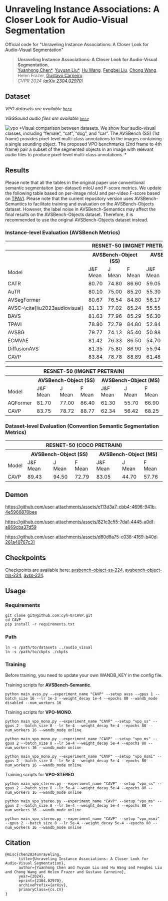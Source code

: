 # Unraveling Instance Associations: A Closer Look for Audio-Visual Segmentation
Official code for "Unraveling Instance Associations: A Closer Look for Audio-Visual Segmentation"

> **Unraveling Instance Associations: A Closer Look for Audio-Visual Segmentation**,<br />
> [Yuanhong Chen*](https://scholar.google.com/citations?user=PiWKAx0AAAAJ&hl=en&oi=ao), [Yuyuan Liu*](https://scholar.google.com/citations?user=SibDXFQAAAAJ&hl=zh-CN), [Hu Wang](https://huwang01.github.io/), [Fengbei Liu](https://fbladl.github.io/), [Chong Wang](https://scholar.google.com/citations?user=IWcTej4AAAAJ&hl=en&oi=ao), Helen Frazer, [Gustavo Carneiro](https://www.surrey.ac.uk/people/gustavo-carneiro).            
> *CVPR 2024 ([arXiv 2304.02970](https://arxiv.org/abs/2304.02970))*

<!-- This work presents VPO and CAVP -->
## Dataset
*VPO datasets are available [`here`](https://drive.google.com/file/d/12jq7-Ke09ZPoUI1od44q97DNLrThoHc3/view?usp=sharing)*

*VGGSound audio files are available [`here`](https://drive.google.com/file/d/1-OB3E9qbanfvZGbxvmRL05hsxwD0YOPq/view?usp=sharing)*

![vpo](./figs/avs_vpo_dataset.png)
*Visual comparison between datasets. We show four audio-visual classes, including “female”, “cat”, “dog”, and “car”. The AVSBench (SS) (1st frame) provides pixel-level multi-class annotations to the images containing a single sounding object.  The proposed VPO benchmarks (2nd frame to 4th frame) pair a subset of the segmented objects in an image with relevant audio files to produce pixel-level multi-class annotations.
*

## Results

Please note that all the tables in the original paper use conventional semantic segmentaiton (per-dataset) mIoU and F-score metrics. We update the following table based on per-image mIoU and per-video F-score based on [TPAVI](https://github.com/OpenNLPLab/AVSBench). Please note that the current repository version uses AVSBench-Semantics to facilitate training and evaluation on the AVSBench-Objects dataset. However, the label noise in AVSBench-Semantics may affect the final results on the AVSBench-Objects dataset. Therefore, it is recommended to use the original AVSBench-Objects dataset instead.

<!-- <tr>
<th></th>
<th colspan="3" style="text-align:center;">AVSBench-Object (SS)</th>
<th colspan="3" style="text-align:center;">AVSBench-Object (MS)</th>
<th colspan="3" style="text-align:center;">AVSBench-Semantics</th>
</tr> -->

### Instance-level Evaluation (AVSBench Metrics)
<table>
  <tr>
      <th colspan="10" style="text-align:center;">RESNET-50 (IMGNET PRETRAIN)</th>
  </tr>
  <tr>
    <th></th>
    <th colspan="3" style="text-align:center;">AVSBench-Object (SS)</th>
    <th colspan="3" style="text-align:center;">AVSBench-Object (MS)</th>
    <th colspan="3" style="text-align:center;">AVSBench-Semantics</th>
  </tr>
    <tr>
        <td>Model</td>
        <td>J&amp;F Mean</td>
        <td>J Mean</td>
        <td>F Mean</td>
        <td>J&amp;F Mean</td>
        <td>J Mean</td>
        <td>F Mean</td>
        <td>J&amp;F Mean</td>
        <td>J Mean</td>
        <td>F Mean</td>
    </tr>
    <tr>
        <td>CATR</td>
        <td>80.70</td>
        <td>74.80</td>
        <td>86.60</td>
        <td>59.05</td>
        <td>52.80</td>
        <td>65.30</td>
        <td>-</td>
        <td>-</td>
        <td>-</td>
    </tr>
    <tr>
        <td>AuTR</td>
        <td>80.10</td>
        <td>75.00</td>
        <td>85.20</td>
        <td>55.30</td>
        <td>49.40</td>
        <td>61.20</td>
        <td>-</td>
        <td>-</td>
        <td>-</td>
    </tr>
    <tr>
        <td>AVSegFormer</td>
        <td>80.67</td>
        <td>76.54</td>
        <td>84.80</td>
        <td>56.17</td>
        <td>49.53</td>
        <td>62.80</td>
        <td>27.12</td>
        <td>24.93</td>
        <td>29.30</td>
    </tr>
    <tr>
        <td>AVSC~\cite{liu2023audiovisual}</td>
        <td>81.13</td>
        <td>77.02</td>
        <td>85.24</td>
        <td>55.55</td>
        <td>49.58</td>
        <td>61.51</td>
        <td>-</td>
        <td>-</td>
        <td>-</td>
    </tr>
    <tr>
        <td>BAVS</td>
        <td>81.63</td>
        <td>77.96</td>
        <td>85.29</td>
        <td>56.30</td>
        <td>50.23</td>
        <td>62.37</td>
        <td>27.16</td>
        <td>24.68</td>
        <td>29.63</td>
    </tr>
    <tr>
        <td>TPAVI</td>
        <td>78.80</td>
        <td>72.79</td>
        <td>84.80</td>
        <td>52.84</td>
        <td>47.88</td>
        <td>57.80</td>
        <td>22.69</td>
        <td>20.18</td>
        <td>25.20</td>
    </tr>
    <tr>
        <td>AVSBG</td>
        <td>79.77</td>
        <td>74.13</td>
        <td>85.40</td>
        <td>50.88</td>
        <td>44.95</td>
        <td>56.80</td>
        <td>-</td>
        <td>-</td>
        <td>-</td>
    </tr>
    <tr>
        <td>ECMVAE</td>
        <td>81.42</td>
        <td>76.33</td>
        <td>86.50</td>
        <td>54.70</td>
        <td>48.69</td>
        <td>60.70</td>
        <td>-</td>
        <td>-</td>
        <td>-</td>
    </tr>
    <tr>
        <td>DiffusionAVS</td>
        <td>81.35</td>
        <td>75.80</td>
        <td>86.90</td>
        <td>55.94</td>
        <td>49.77</td>
        <td>62.10</td>
        <td>-</td>
        <td>-</td>
        <td>-</td>
    </tr>
    <tr>
        <td>CAVP</td>
        <td>83.84</td>
        <td>78.78</td>
        <td>88.89</td>
        <td>61.48</td>
        <td>55.82</td>
        <td>67.14</td>
        <td>32.83</td>
        <td>30.37</td>
        <td>35.29</td>
    </tr>
</table>

<table>
  <tr>
      <th colspan="7" style="text-align:center;">RESNET-50 (IMGNET PRETRAIN)</th>
  </tr>
  <tr>
    <th></th>
    <th colspan="3" style="text-align:center;">AVSBench-Object (SS)</th>
    <th colspan="3" style="text-align:center;">AVSBench-Object (MS)</th>
  </tr>
    <tr>
        <td>Model</td>
        <td>J&amp;F Mean</td>
        <td>J Mean</td>
        <td>F Mean</td>
        <td>J&amp;F Mean</td>
        <td>J Mean</td>
        <td>F Mean</td>
    </tr>
    <tr>
        <td>AQFormer</td>
        <td>81.70</td>
        <td>77.00</td>
        <td>86.40</td>
        <td>61.30</td>
        <td>55.70</td>
        <td>66.90</td>
    </tr>
        <tr>
        <td>CAVP</td>
        <td>83.75</td>
        <td>78.72</td>
        <td>88.77</td>
        <td>62.34</td>
        <td>56.42</td>
        <td>68.25</td>
    </tr>    
</table>


### Dataset-level Evaluation (Convention Semantic Segmentation Metrics)
<table>
  <tr>
      <th colspan="7" style="text-align:center;">RESNET-50 (COCO PRETRAIN)</th>
  </tr>
  <tr>
    <th></th>
    <th colspan="3" style="text-align:center;">AVSBench-Object (SS)</th>
    <th colspan="3" style="text-align:center;">AVSBench-Object (MS)</th>
  </tr>
    <tr>
        <td>Model</td>
        <td>J&amp;F Mean</td>
        <td>J Mean</td>
        <td>F Mean</td>
        <td>J&amp;F Mean</td>
        <td>J Mean</td>
        <td>F Mean</td>
    </tr>
    <tr>
        <td>CAVP</td>
        <td>89.43</td>
        <td>94.50</td>
        <td>72.79</td>
        <td>83.05</td>
        <td>44.70</td>
        <td>57.76</td>
    </tr>    
</table>



## Demon

https://github.com/user-attachments/assets/e113d3a7-cbb4-4696-941b-4e5966870bee

https://github.com/user-attachments/assets/821e3c55-7daf-4445-a0df-a869cba37d59

https://github.com/user-attachments/assets/d80d8a75-c038-4169-b40d-261a40767c31


## Checkpoints
Checkpoints are available here:
[avsbench-object-ss-224](https://drive.google.com/file/d/1JDC8jDj4iQT5qeJ_8Xt4zP3oWS-q5Hel/view?usp=drive_link), 
[avsbench-object-ms-224](https://drive.google.com/file/d/1SSMTRDjgkaIgYx8ETpk3sE1dcUe1O5js/view?usp=drive_link), 
[avss-224](https://drive.google.com/file/d/1DwVw_NtDv23QacpNvKlabWSnnPy25xfr/view?usp=drive_link).


## Usage
### Requirements
```
git clone git@github.com:cyh-0/CAVP.git
cd CAVP
pip install -r requirements.txt
```
### Path
```
ln -s /path/to/datasets ../audio_visual
ln -s /path/to/ckpts ./ckpts
```

### Training
Before training, you need to update your own WANDB_KEY in the config file.


Training scripts for **AVSBench-Semantic**. 
```
python main_avss.py --experiment_name "CAVP" --setup avss --gpus 1 --batch_size 16 --lr 1e-3 --weight_decay 1e-4 --epochs 80 --wandb_mode disabled --num_workers 16
```

Training scripts for **VPO-MONO**. 
```
python main_vpo_mono.py --experiment_name "CAVP" --setup "vpo_ss" --gpus 2 --batch_size 8 --lr 5e-4 --weight_decay 5e-4 --epochs 80 --num_workers 16 --wandb_mode online

python main_vpo_mono.py --experiment_name "CAVP" --setup "vpo_ms" --gpus 2 --batch_size 8 --lr 5e-4 --weight_decay 5e-4 --epochs 80 --num_workers 16 --wandb_mode online

python main_vpo_mono.py --experiment_name "CAVP" --setup "vpo_msmi" --gpus 2 --batch_size 8 --lr 5e-4 --weight_decay 5e-4 --epochs 80 --num_workers 16 --wandb_mode online
```

Training scripts for **VPO-STEREO**. 
```
python main_vpo_stereo.py --experiment_name "CAVP" --setup "vpo_ss" --gpus 2 --batch_size 8 --lr 5e-4 --weight_decay 5e-4 --epochs 80 --num_workers 16 --wandb_mode online

python main_vpo_stereo.py --experiment_name "CAVP" --setup "vpo_ms" --gpus 2 --batch_size 8 --lr 5e-4 --weight_decay 5e-4 --epochs 80 --num_workers 16 --wandb_mode online

python main_vpo_stereo.py --experiment_name "CAVP" --setup "vpo_msmi" --gpus 2 --batch_size 8 --lr 5e-4 --weight_decay 5e-4 --epochs 80 --num_workers 16 --wandb_mode online
```




## Citation
```
@misc{chen2024unraveling,
      title={Unraveling Instance Associations: A Closer Look for Audio-Visual Segmentation}, 
      author={Yuanhong Chen and Yuyuan Liu and Hu Wang and Fengbei Liu and Chong Wang and Helen Frazer and Gustavo Carneiro},
      year={2024},
      eprint={2304.02970},
      archivePrefix={arXiv},
      primaryClass={cs.CV}
}
```
